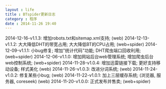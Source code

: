 ```yaml
---
layout : life
title : BTspider更新日志
category : 程序
date : 2014-11-26 19:40
---
```

2014-12-16-v1.1.3: 增加robots.txt和sitemap.xml支持; (web)
2014-12-13-v1.1.2: 大大降低DHT的带宽占用; 大大降低BT的CPU占用; (web+spider)
2014-12-09-v1.1.1: 小bug修复; 增加"统计代码"功能; DHT爬虫端口回收利用; (web+spider)
2014-12-06-v1.1.0: 增加网站后台web管理系统; 增加爬虫后台web控制系统; (web+spider)
2014-11-28-v1.0.4: 增加迅雷链接下载; 更好支持移动设备; 样式美化 (web)
2014-11-26-v1.0.3: 改进分词系统; (web)
2014-11-24-v1.0.2: 修复某些小bug; (web)
2014-11-22-v1.0.1: 加上三层缓存系统; (浏览器, 服务器, coreseek) (web)
2014-11-20-v1.0.0: 正式发布并售卖; (web+spider)